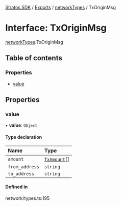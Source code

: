 [Stratos SDK](../README.md) / [Exports](../modules.md) / [networkTypes](../modules/networkTypes.md) / TxOriginMsg

# Interface: TxOriginMsg

[networkTypes](../modules/networkTypes.md).TxOriginMsg

## Table of contents

### Properties

- [value](networkTypes.TxOriginMsg.md#value)

## Properties

### value

• **value**: `Object`

#### Type declaration

| Name | Type |
| :------ | :------ |
| `amount` | [`TxAmount`](networkTypes.TxAmount.md)[] |
| `from_address` | `string` |
| `to_address` | `string` |

#### Defined in

network/types.ts:195
